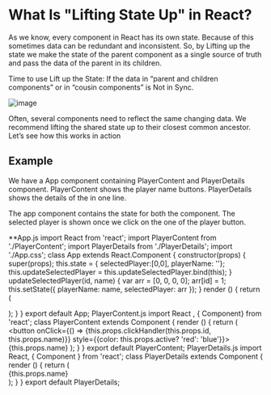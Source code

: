 # What Is "Lifting State Up" in React?
As we know, every component in React has its own state. Because of this sometimes data can be redundant and inconsistent. So, by Lifting up the state we make the state of the parent component as a single source of truth and pass the data of the parent in its children.

Time to use Lift up the State: If the data in “parent and children components” or in “cousin components” is Not in Sync.


![image](https://miro.medium.com/max/2904/1*3DpOVY9vZpw2Ll4nWBFu9w.png)

Often, several components need to reflect the same changing data. We recommend lifting the shared state up to their closest common ancestor. Let’s see how this works in action

## Example
We have a App component containing PlayerContent and PlayerDetails component. PlayerContent shows the player name buttons. PlayerDetails shows the details of the in one line.

The app component contains the state for both the component. The selected player is shown once we click on the one of the player button.

**App.js
import React from 'react';
import PlayerContent from './PlayerContent';
import PlayerDetails from './PlayerDetails';
import './App.css';
class App extends React.Component {
   constructor(props) {
      super(props);
      this.state = { selectedPlayer:[0,0], playerName: ''};
      this.updateSelectedPlayer = this.updateSelectedPlayer.bind(this);
   }
   updateSelectedPlayer(id, name) {
      var arr = [0, 0, 0, 0];
      arr[id] = 1;
      this.setState({
         playerName: name,
         selectedPlayer: arr
      });
   }
   render () {
      return (
         <div>
            <PlayerContent active={this.state.selectedPlayer[0]}
            clickHandler={this.updateSelectedPlayer} id={0} name="David"/>
            <PlayerContent active={this.state.selectedPlayer[1]}
            clickHandler={this.updateSelectedPlayer} id={1} name="Steve"/>
            <PlayerDetails name={this.state.playerName}/>
         </div>
      );
   }
}
export default App;
PlayerContent.js
import React , { Component} from 'react';
class PlayerContent extends Component {
   render () {
      return (
         <button onClick={() => {this.props.clickHandler(this.props.id, this.props.name)}} style={{color: this.props.active? 'red': 'blue'}}>{this.props.name}
         </button>
      );
   }
}
export default PlayerContent;
PlayerDetails.js
import React, { Component } from 'react';
class PlayerDetails extends Component {
   render () {
      return (
         <div>{this.props.name}
         </div>
      );
   }
}
export default PlayerDetails;